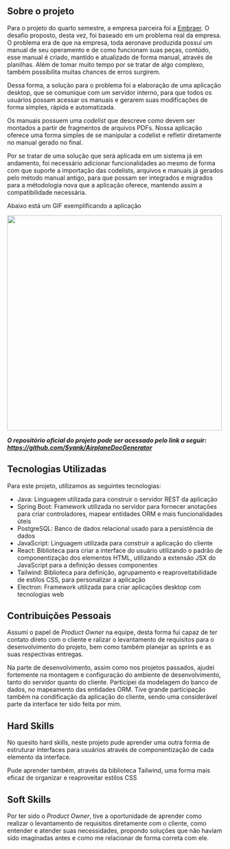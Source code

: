 ## Sobre o projeto
Para o projeto do quarto semestre, a empresa parceira foi a [Embraer](https://embraer.com/br/pt).
O desafio proposto, desta vez, foi baseado em um problema real da empresa. O problema era de que na empresa, toda aeronave produzida possuí um manual de seu operamento e de como funcionam suas peças, contúdo, esse manual é criado, mantido e atualizado de forma manual, através de planilhas. Além de tomar muito tempo por se tratar de algo complexo, também possibilita muitas chances de erros surgirem.

Dessa forma, a solução para o problema foi a elaboração de uma aplicação desktop, que se comunique com um servidor interno, para que todos os usuários possam acessar os manuais e gerarem suas modificações de forma simples, rápida e automatizada.

Os manuais possuem uma *codelist* que descreve como devem ser montados a partir de fragmentos de arquivos PDFs. Nossa aplicação oferece uma forma simples de se manipular a codelist e refletir diretamente no manual gerado no final.

Por se tratar de uma solução que será aplicada em um sistema já em andamento, foi necessário adicionar funcionalidades ao mesmo de forma com que suporte a importação das codelists, arquivos e manuais já gerados pelo método manual antigo, para que possam ser integrados e migrados para a métodologia nova que a aplicação oferece, mantendo assim a compatibilidade necessária.

Abaixo está um GIF exemplificando a aplicação

<img src="https://github.com/Syank/AirplaneDocGenerator/blob/main/doc/gifs/sprint4/Apresenta%C3%A7%C3%A3o%20Sprint%204%20GIF.gif" width="500"/>

***O repositório oficial do projeto pode ser acessado pelo link a seguir: https://github.com/Syank/AirplaneDocGenerator***


## Tecnologias Utilizadas
Para este projeto, utilizamos as seguintes tecnologias:
- Java: Linguagem utilizada para construir o servidor REST da aplicação
- Spring Boot: Framework utilizada no servidor para fornecer anotações para criar controladores, mapear entidades ORM e mais funcionalidades úteis
- PostgreSQL: Banco de dados relacional usado para a persistência de dados
- JavaScript: Linguagem utilizada para construir a aplicação do cliente
- React: Biblioteca para criar a interface do usuário utilizando o padrão de componentização dos elementos HTML, utilizando a extensão JSX do JavaScript para a definição desses componentes
- Tailwind: Biblioteca para definição, agrupamento e reaproveitabilidade de estilos CSS, para personalizar a aplicação
- Electron: Framework utilizada para criar aplicações desktop com tecnologias web

## Contribuições Pessoais
Assumi o papel de *Product Owner* na equipe, desta forma fui capaz de ter contato direto com o cliente e ralizar o levantamento de requisitos para o desenvolvimento do projeto, bem como também planejar as sprints e as suas respectivas entregas.

Na parte de desenvolvimento, assim como nos projetos passados, ajudei fortemente na montagem e configuração do ambiente de desenvolvimento, tanto do servidor quanto do cliente. Participei da modelagem do banco de dados, no mapeamento das entidades ORM. Tive grande participação também na condificação da aplicação do cliente, sendo uma considerável parte da interface ter sido feita por mim.

## Hard Skills
No quesito hard skills, neste projeto pude aprender uma outra forma de estruturar interfaces para usuários através de componentização de cada elemento da interface.

Pude aprender também, através da biblioteca Tailwind, uma forma mais eficaz de organizar e reaproveitar estilos CSS

## Soft Skills
Por ter sido o *Product Owner*, tive a oportunidade de aprender como realizar o levantamento de requisitos diretamente com o cliente, como entender e atender suas necessidades, propondo soluções que não haviam sido imaginadas antes e como me relacionar de forma correta com ele.
